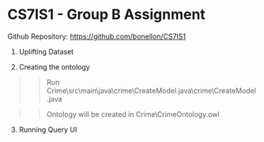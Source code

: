 # CS7IS1 - Group B Assignment
Github Repository: https://github.com/bonellon/CS7IS1

1. Uplifting Dataset


2. Creating the ontology 

>> Run Crime\src\main\java\crime\CreateModel.java\crime\CreateModel.java

>>Ontology will be created in Crime\CrimeOntology.owl


3. Running Query UI
